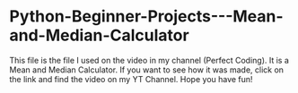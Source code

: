 # Python-Beginner-Projects---Mean-and-Median-Calculator
This file is the file I used on the video in my channel (Perfect Coding). It is a Mean and Median Calculator. If you want to see how it was made, click on the link and find the video on my YT Channel. Hope you have fun!
